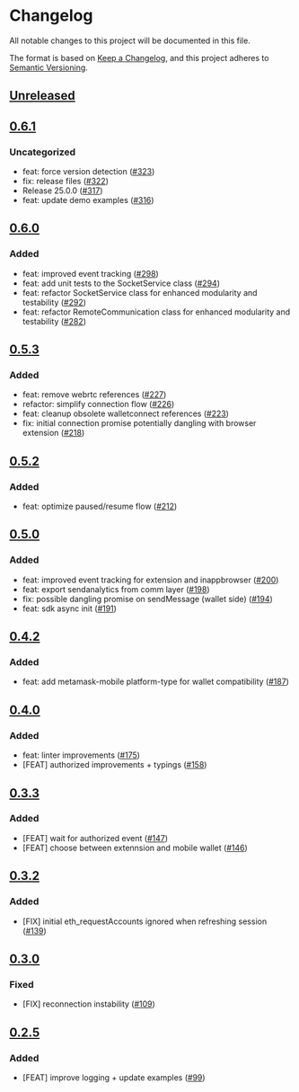 # Changelog
All notable changes to this project will be documented in this file.

The format is based on [Keep a Changelog](https://keepachangelog.com/en/1.0.0/),
and this project adheres to [Semantic Versioning](https://semver.org/spec/v2.0.0.html).

## [Unreleased]

## [0.6.1]
### Uncategorized
- feat: force version detection ([#323](https://github.com/MetaMask/metamask-sdk/pull/323))
- fix: release files ([#322](https://github.com/MetaMask/metamask-sdk/pull/322))
- Release 25.0.0 ([#317](https://github.com/MetaMask/metamask-sdk/pull/317))
- feat: update demo examples ([#316](https://github.com/MetaMask/metamask-sdk/pull/316))

## [0.6.0]
### Added
- feat: improved event tracking ([#298](https://github.com/MetaMask/metamask-sdk/pull/298))
- feat: add unit tests to the SocketService class ([#294](https://github.com/MetaMask/metamask-sdk/pull/294))
- feat: refactor SocketService class for enhanced modularity and testability ([#292](https://github.com/MetaMask/metamask-sdk/pull/292))
- feat: refactor RemoteCommunication class for enhanced modularity and testability ([#282](https://github.com/MetaMask/metamask-sdk/pull/282))

## [0.5.3]
### Added
- feat: remove webrtc references ([#227](https://github.com/MetaMask/metamask-sdk/pull/227))
- refactor: simplify connection flow ([#226](https://github.com/MetaMask/metamask-sdk/pull/226))
- feat: cleanup obsolete walletconnect references ([#223](https://github.com/MetaMask/metamask-sdk/pull/223))
- fix: initial connection promise potentially dangling with browser extension ([#218](https://github.com/MetaMask/metamask-sdk/pull/218))

## [0.5.2]
### Added
- feat: optimize paused/resume flow ([#212](https://github.com/MetaMask/metamask-sdk/pull/212))

## [0.5.0]
### Added
- feat: improved event tracking for extension and inappbrowser ([#200](https://github.com/MetaMask/metamask-sdk/pull/200))
- feat: export sendanalytics from comm layer ([#198](https://github.com/MetaMask/metamask-sdk/pull/198))
- fix: possible dangling promise on sendMessage (wallet side) ([#194](https://github.com/MetaMask/metamask-sdk/pull/194))
- feat: sdk async init ([#191](https://github.com/MetaMask/metamask-sdk/pull/191))

## [0.4.2]
### Added
- feat: add metamask-mobile platform-type for wallet compatibility ([#187](https://github.com/MetaMask/metamask-sdk/pull/187))

## [0.4.0]
### Added
- feat: linter improvements ([#175](https://github.com/MetaMask/metamask-sdk/pull/175))
- [FEAT] authorized improvements + typings ([#158](https://github.com/MetaMask/metamask-sdk/pull/158))

## [0.3.3]
### Added
- [FEAT] wait for authorized event ([#147](https://github.com/MetaMask/metamask-sdk/pull/147))
- [FEAT] choose between extennsion and mobile wallet ([#146](https://github.com/MetaMask/metamask-sdk/pull/146))

## [0.3.2]
### Added
- [FIX] initial eth_requestAccounts ignored when refreshing session ([#139](https://github.com/MetaMask/metamask-sdk/pull/139))

## [0.3.0]
### Fixed
- [FIX] reconnection instability ([#109](https://github.com/MetaMask/metamask-sdk/pull/109))

## [0.2.5]
### Added
- [FEAT] improve logging + update examples ([#99](https://github.com/MetaMask/metamask-sdk/pull/99))

[Unreleased]: https://github.com/MetaMask/metamask-sdk/compare/@metamask/sdk-communication-layer@0.6.1...HEAD
[0.6.1]: https://github.com/MetaMask/metamask-sdk/compare/@metamask/sdk-communication-layer@0.6.0...@metamask/sdk-communication-layer@0.6.1
[0.6.0]: https://github.com/MetaMask/metamask-sdk/compare/@metamask/sdk-communication-layer@0.5.3...@metamask/sdk-communication-layer@0.6.0
[0.5.3]: https://github.com/MetaMask/metamask-sdk/compare/@metamask/sdk-communication-layer@0.5.2...@metamask/sdk-communication-layer@0.5.3
[0.5.2]: https://github.com/MetaMask/metamask-sdk/compare/@metamask/sdk-communication-layer@0.5.0...@metamask/sdk-communication-layer@0.5.2
[0.5.0]: https://github.com/MetaMask/metamask-sdk/compare/@metamask/sdk-communication-layer@0.4.2...@metamask/sdk-communication-layer@0.5.0
[0.4.2]: https://github.com/MetaMask/metamask-sdk/compare/@metamask/sdk-communication-layer@0.4.0...@metamask/sdk-communication-layer@0.4.2
[0.4.0]: https://github.com/MetaMask/metamask-sdk/compare/@metamask/sdk-communication-layer@0.3.3...@metamask/sdk-communication-layer@0.4.0
[0.3.3]: https://github.com/MetaMask/metamask-sdk/compare/@metamask/sdk-communication-layer@0.3.2...@metamask/sdk-communication-layer@0.3.3
[0.3.2]: https://github.com/MetaMask/metamask-sdk/compare/@metamask/sdk-communication-layer@0.3.0...@metamask/sdk-communication-layer@0.3.2
[0.3.0]: https://github.com/MetaMask/metamask-sdk/compare/@metamask/sdk-communication-layer@0.2.5...@metamask/sdk-communication-layer@0.3.0
[0.2.5]: https://github.com/MetaMask/metamask-sdk/releases/tag/@metamask/sdk-communication-layer@0.2.5
